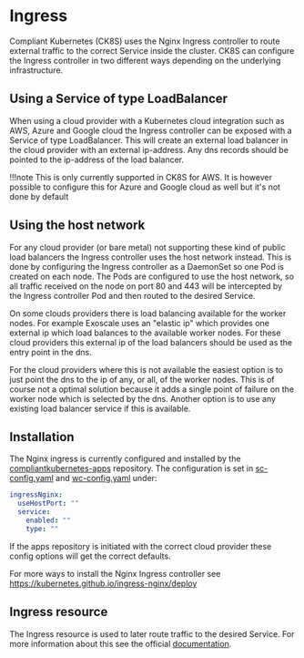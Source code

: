 # Ingress

Compliant Kubernetes (CK8S) uses the Nginx Ingress controller to route external traffic to the correct Service inside the cluster. CK8S can configure the Ingress controller in two different ways depending on the underlying infrastructure. 

## Using a Service of type LoadBalancer

When using a cloud provider with a Kubernetes cloud integration such as AWS, Azure and Google cloud the Ingress 
controller can be exposed with a Service of type LoadBalancer. This will create an external load balancer in the cloud
provider with an external ip-address. Any dns records should be pointed to the ip-address of the load balancer.

!!!note 
    This is only currently supported in CK8S for AWS. It is however possible to configure this for Azure and Google cloud as well
    but it's not done by default

## Using the host network

For any cloud provider (or bare metal) not supporting these kind of public load balancers the Ingress controller
uses the host network instead. This is done by configuring the Ingress controller as a DaemonSet so one Pod
is created on each node. The Pods are configured to use the host network, so all traffic received on the node
on port 80 and 443 will be intercepted by the Ingress controller Pod and then routed to the desired Service.

On some clouds providers there is load balancing available for the worker nodes. For example Exoscale uses an "elastic ip"
which provides one external ip which load balances to the available worker nodes. For these cloud providers this external ip
of the load balancers should be used as the entry point in the dns.

For the cloud providers where this is not available the easiest option is to just point the dns to the ip of any, or all, of
the worker nodes. This is of course not a optimal solution because it adds a single point of failure on the worker node which
is selected by the dns. Another option is to use any existing load balancer service if this is available.

## Installation

The Nginx ingress is currently configured and installed by the 
[compliantkubernetes-apps](https://github.com/elastisys/compliantkubernetes-apps) repository.
The configuration is set in 
[sc-config.yaml](https://github.com/elastisys/compliantkubernetes-apps/blob/main/config/config/sc-config.yaml#L526-L530) 
and [wc-config.yaml](https://github.com/elastisys/compliantkubernetes-apps/blob/main/config/config/wc-config.yaml#L322-L334) under:
```yaml
ingressNginx:
  useHostPort: ""
  service:
    enabled: ""
    type: ""
```
If the apps repository is initiated with the correct cloud provider these config options will get the
correct defaults.

For more ways to install the Nginx Ingress controller see <https://kubernetes.github.io/ingress-nginx/deploy>

## Ingress resource

The Ingress resource is used to later route traffic to the desired Service. For more information about this
see the official [documentation](https://kubernetes.io/docs/concepts/services-networking/ingress/).
 